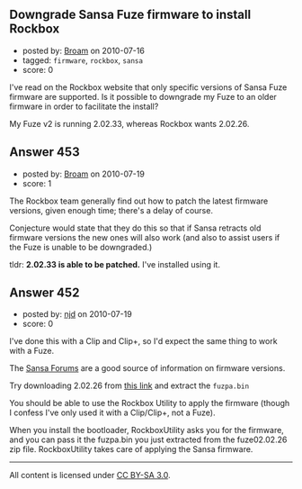 ## Downgrade Sansa Fuze firmware to install Rockbox

- posted by: [Broam](https://stackexchange.com/users/-1/185-broam) on 2010-07-16
- tagged: `firmware`, `rockbox`, `sansa`
- score: 0

<p>I've read on the Rockbox website that only specific versions of Sansa Fuze firmware are supported. Is it possible to downgrade my Fuze to an older firmware in order to facilitate the install?</p>

<p>My Fuze v2 is running 2.02.33, whereas Rockbox wants 2.02.26.</p>



## Answer 453

- posted by: [Broam](https://stackexchange.com/users/-1/185-broam) on 2010-07-19
- score: 1

<p>The Rockbox team generally find out how to patch the latest firmware versions, given enough time; there's a delay of course.</p>

<p>Conjecture would state that they do this so that if Sansa retracts old firmware versions the new ones will also work (and also to assist users if the Fuze is unable to be downgraded.)</p>

<p>tldr: <strong>2.02.33 is able to be patched.</strong> I've installed using it.</p>



## Answer 452

- posted by: [njd](https://stackexchange.com/users/-1/201-njd) on 2010-07-19
- score: 0

<p>I've done this with a Clip and Clip+, so I'd expect the same thing to work with a Fuze.</p>

<p>The <a href="http://forums.sandisk.com/sansa/board?board.id=sansafuse" rel="nofollow">Sansa Forums</a> are a good source of information on firmware versions.</p>

<p>Try downloading 2.02.26 from <a href="http://mp3support.sandisk.com/firmware/fuze/fuze02.02.26.zip" rel="nofollow">this link</a> and extract the <code>fuzpa.bin</code></p>

<p>You should be able to use the Rockbox Utility to apply the firmware (though I confess I've only used it with a Clip/Clip+, not a Fuze).</p>

<p>When you install the bootloader, RockboxUtility asks you for the firmware, and you can pass it the fuzpa.bin you just extracted from the fuze02.02.26 zip file.
RockboxUtility takes care of applying the Sansa firmware.</p>




---

All content is licensed under [CC BY-SA 3.0](https://creativecommons.org/licenses/by-sa/3.0/).
